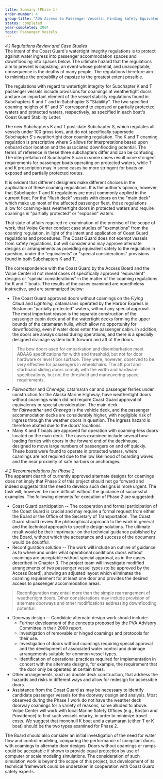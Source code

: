 ```yaml
---
title: Summary (Phase 1)
order-number: 4
group-title: "ADA Access to Passenger Vessels: Finding Safety Equivalence Solutions for Weathertight Doors with Coamings"
status: completed
year-completed: 2004
topic: Passenger Vessels
---
```


*4.1 Regulations Review and Case Studies*\
The intent of the Coast Guard's watertight integrity regulations is to protect against water ingress into passenger accommodation spaces and downflooding into spaces below. The ultimate hazard that the regulations aim to prevent is capsizing, an event whose potential, and unacceptable, consequence is the deaths of many people. The regulations therefore aim to minimize the probability of capsize to the greatest extent possible.

The regulations with regard to watertight integrity for Subchapter K and T passenger vessels include provisions for coamings at weathertight doors and are an important element of the vessel stability regulations found in Subchapters K and T and in Subchapter S "Stability". The two specified coaming heights of 6" and 3" correspond to exposed or partially protected waters and protected waters, respectively, as specified in each boat's Coast Guard Stability Letter.

The new Subchapters K and T post-date Subchapter S, which regulates all vessels under 100 gross tons, and do not specifically supersede Subchapter S's weathertight door coaming regulation. The K and T coaming regulation is prescriptive where S allows for interpretations based upon onboard door location and the associated downflooding potential. The terms of reference in these three subchapters differ and can be confusing. The interpretation of Subchapter S can in some cases result more stringent requirements for passenger boats operating on protected waters, while T and K prescription may in some cases be more stringent for boats on exposed and partially protected routes.

It is evident that different designers make different choices in the application of these coaming regulations. It is the author's opinion, however, that Subchapter T and K regulations are most commonly applied in the current fleet. For the "flush deck" vessels with doors on the "main deck" which make up most of the affected passenger fleet, those regulations allow for coaming-less weathertight doors in protected waters and require coamings in "partially protected" or "exposed" waters.

That state of affairs required re-examination of the premise of the scope of work, that Volpe Center conduct case studies of "exemptions" from the coaming regulation, in light of the intent and application of Coast Guard regulations and procedures. The Coast Guard does not exempt vessels from safety regulations, but will consider and may approve alternate designs or arrangements as providing equivalent safety to the regulation in question, under the "equivalents" or "special considerations" provisions found in both Subchapters K and T.

The correspondence with the Coast Guard by the Access Board and the Volpe Center id not reveal cases of specifically approved "equivalent" designs or "special considerations" in the matter of the coaming regulations for K and T boats. The results of the cases examined are nonetheless instructive, and are summarized below:

-   The Coast Guard approved doors without coamings on the *Flying Cloud* and *Lightning*, catamarans operated by the Harbor Express in Boston on "partially protected" waters, without any special approval. The most important reason is the separate construction of the passenger cabin deck and of the watertight decks forming the upper bounds of the catamaran hulls, which allow no opportunity for downflooding, even if water does enter the passenger cabin. In addition, the doors are always closed during operations, and there is a specially designed drainage system both forward and aft of the doors.

> The bow doors used for embarkation and disembarkation meet ADAAG specifications for width and threshold, but not for door hardware or level floor surface. They were, however, observed to be very effective for passengers in wheelchairs. The aft port and starboard sliding doors comply with the width and hardware specifications, but not the threshold and maneuvering space requirements.

-   *Fairweather* and *Chenega*, catamaran car and passenger ferries under construction for the Alaska Marine Highway, have weathertight doors without coamings which did not require Coast Guard approval of equivalency or special consideration. The main deck for *Fairweather* and *Chenega* is the vehicle deck, and the passenger accommodation decks are considerably higher, with negligible risk of ingress through the weather doors in question. The ingress hazard is therefore abated due to the doors' locations.
-   Many K and T boats are approved for operation with coaming-less doors located on the main deck. The cases examined include several bow-loading ferries with doors in the forward end of the deckhouse, designed to move large numbers of passengers on and off quickly. These boats were found to operate in protected waters, where coamings are not required due to the low likelihood of boarding waves and the near proximity of safe harbors or anchorages.

*4.2 Recommendations for Phase 2*\
The apparent dearth of currently approved alternate designs for coamings does not imply that Phase 2 of this project should not go forward and indeed suggests that the need to develop such designs is more urgent. The task will, however, be more difficult without the guidance of successful examples. The following elements for execution of Phase 2 are suggested:

-   Coast Guard participation -- The cooperation and formal participation of the Coast Guard is crucial and may require a formal request from either the Board or the Office of the Secretary of Transportation. The Coast Guard should review the philosophical approach to the work in general and the technical approach to specific design solutions. The ultimate result would be their imprimatur on the technical guidance published by the Board, without which the acceptance and success of the document would be doubtful.
-   Reconfiguration solution -- The work will include an outline of guidance as to where and under what operational conditions doors without coamings are acceptable without special approval, as in the cases described in Chapter 3. The project team will investigate modified arrangements of two passenger vessel types (to be approved by the Access Board), showing an adjusted layout which eliminates the coaming requirement for at least one door and provides the desired access to passenger accommodation areas.

> Reconfiguration may entail more than the simple rearrangement of weathertight doors. Other considerations may include provision of alternate doorways and other modifications addressing downflooding potential.

-   Doorway design -- Candidate alternate design work should include:
    -   Further development of the concepts proposed by the PVA Advisory Committee in their 2000 report.
    -   Investigation of removable or hinged coamings and protocols for their use.
    -   Investigation of doors without coamings requiring special approval and the development of associated water control and drainage arrangements suitable for common vessel types.
    -   Identification of operational practices required for implementation in concert with the alternate designs, for example, the requirement that the door only be operated at certain times.
-   Other arrangements, such as double deck construction, that address the hazards and risks in different ways and allow for redesign for accessible doors.
-   Assistance from the Coast Guard as may be necessary to identify candidate passenger vessels for the doorway design and analysis. Most observed during the Phase 1 work do not have the weather deck doorway coamings for a variety of reasons, some alluded to above. Volpe Center will work with local Marine Safety Offices (e.g., Boston and Providence) to find such vessels nearby, in order to minimize travel costs. We suggest that monohull K boat and a catamaran (either T or K boat) should be the two types examined for Phase 2.

The Board should also consider an initial investigation of the need for water flow and control modeling, comparing the performance of compliant doors with coamings to alternate door designs. Doors without coamings or ramps could be acceptable if shown to provide equal protection by use of computer or scale modeling simulations. The consideration of such simulation work is beyond the scope of this project, but development of its technical framework could be undertaken in cooperation with Coast Guard safety experts.
